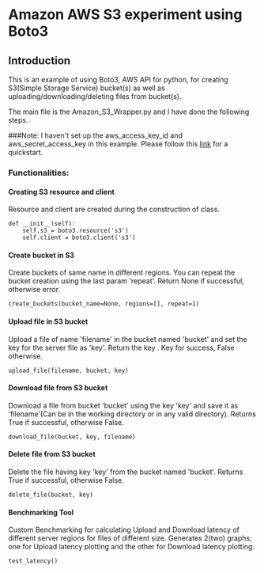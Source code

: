 # Amazon AWS S3 experiment using Boto3

## Introduction
This is an example of using Boto3, AWS API for python, for creating S3(Simple Storage Service) bucket(s) as well as uploading/downloading/deleting files from bucket(s).

The main file is the Amazon_S3_Wrapper.py and I have done the following steps.

###Note: I haven't set up the aws_access_key_id and aws_secret_access_key in this example. Please follow this [link](https://github.com/boto/boto3) for a quickstart.

### Functionalities: 
#### Creating S3 resource and client
Resource and client are created during the construction of class.
```
def __init__(self):
    self.s3 = boto3.resource('s3')
    self.client = boto3.client('s3')
```
#### Create bucket in S3
Create buckets of same name in different regions. You can repeat the bucket creation using the last param 'repeat'. Return None if successful, otherwise error.

```
create_buckets(bucket_name=None, regions=[], repeat=1)
```
#### Upload file in S3 bucket
Upload a file of name 'filename' in the bucket named 'bucket' and set the key for the server file as 'key'. Return the key . Key for success, False otherwise.

```
upload_file(filename, bucket, key)
```

#### Download file from S3 bucket
Download a file from bucket 'bucket' using the key 'key' and save it as 'filename'(Can be in the working directory or in any valid directory). Returns True if successful, otherwise False.

```
download_file(bucket, key, filename)
```

#### Delete file from S3 bucket
Delete the file having key 'key' from the bucket named 'bucket'. Returns True if successful, otherwise False.

```
delete_file(bucket, key)
```

#### Benchmarking Tool
Custom Benchmarking for calculating Upload and Download latency of different server regions for files of different size. Generates 2(two) graphs; one for Upload latency plotting and the other for Download latency plotting.

```
test_latency()
```
